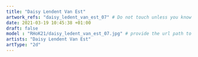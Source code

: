 ```yaml
---
title: "Daisy Lendent Van Est"
artwork_refs: "daisy_ledent_van_est_07" # Do not touch unless you know what you are doing
date: 2021-03-19 10:45:38 +01:00
draft: false
model : "RHoK21/daisy_ledent_van_est_07.jpg" # provide the url path to the model
artists: "Daisy Lendent Van Est"
artType: "2d"
---
```

